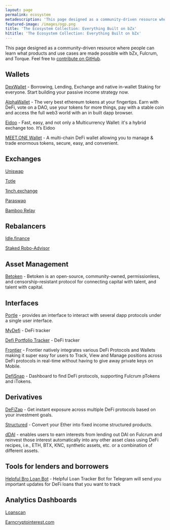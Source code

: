 ```yaml
---
layout: page
permalink: ecosystem
metadescription: 'This page designed as a community-driven resource where people can learn what products and use cases are made possible with bZx, Fulcrum, and Torque.'
featured-image: /images/ogp.png
title: 'The Ecosystem Collection: Everything Built on bZx'
h1title: 'The Ecosystem Collection: Everything Built on bZx'
---
```


This page designed as a community-driven resource where people can learn what products and use cases are made possible with bZx, Fulcrum, and Torque. Feel free to [contribute on GitHub](https://github.com/bZxNetwork/jekyll_site/blob/master/ecosystem.md).

## Wallets

[DexWallet](https://www.dexwallet.io/) - Borrowing, Lending, Exchange and native in-wallet Staking for everyone. Start building your passive income strategy now.

[AlphaWallet](https://alphawallet.com/) - The very best ethereum tokens at your fingertips. Earn with DeFi, vote on a DAO, use your tokens for more things, pay with a stable coin and access the full web3 world with an in built dapp browser.

[Eidoo](https://eidoo.io/) - Fast, easy, and not only a Multicurrency Wallet: it's a hybrid exchange too. It’s Eidoo

[MEET.ONE Wallet](https://meet.one/) - A multi-chain DeFi wallet allowing you to manage & trade enormous tokens, secure, easy, and convenient. 

## Exchanges

[Uniswap](https://uniswap.exchange/)

[Totle](https://swap.totle.com/)

[1inch.exchange](https://1inch.exchange/)

[Paraswap](https://paraswap.io/#/)

[Bamboo Relay](https://bamboorelay.com/)

## Rebalancers

[Idle.finance](https://idle.finance/)

[Staked Robo-Advisor](https://staked.us/)

## Asset Management

[Betoken](https://betoken.fund/) - Betoken is an open-source, community-owned, permissionless, and censorship-resistant protocol for connecting capital with talent, and talent with capital.

## Interfaces

[Portle](https://portle.io/) - provides an interface to interact with several dapp protocols under a single user interface.

[MyDefi](https://mydefi.org/) - DeFi tracker

[Defi Portfolio Tracker](https://portfolio.defiprime.com/) - DeFi tracker

[Frontier](https://frontierwallet.com/) - Frontier natively integrates various DeFi Protocols and Wallets making it super easy for users to Track, View and Manage positions across DeFi protocols in real-time without having to give away private keys on Mobile.

[DefiSnap](https://www.defisnap.io/#/fulcrum) - Dashboard to find DeFi protocols, supporting Fulcrum pTokens and iTokens.

## Derivatives

[DeFiZap](https://defizap.com/) - Get instant exposure across multiple DeFi protocols based on your investment goals.

[Structured](https://www.structuredeth.com/) - Convert your Ether into fixed income structured products.

[dDAI](https://ddai.netlify.com/) - enables users to earn interests from lending out DAI on Fulcrum and reinvest those interest automatically into any other asset class using DeFi recipes, i.e., ETH, BTX, KNC, synthetic assets, etc. or a combination of different assets.

## Tools for lenders and borrowers

[Helpful Bro Loan Bot](https://t.me/HelpfulBroLoanTrackerBot) - Helpful Loan Tracker Bot for Telegram will send you important updates for DeFi loans that you want to track

## Analytics Dashboards

[Loanscan](https://loanscan.io/)

[Earncryptointerest.com](https://earncryptointerest.com/fulcrum-19.html)

